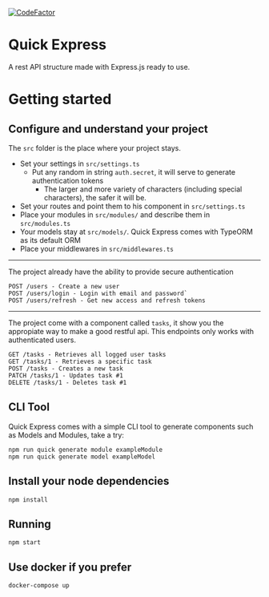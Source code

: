 [![CodeFactor](https://www.codefactor.io/repository/github/scriptaria/quick-express/badge)](https://www.codefactor.io/repository/github/scriptaria/quick-express)

# Quick Express

A rest API structure made with Express.js ready to use.

# Getting started

## Configure and understand your project

The `src` folder is the place where your project stays.

 * Set your settings in `src/settings.ts`
   * Put any random in string `auth.secret`, it will serve to generate authentication tokens
     *  The larger and more variety of characters (including special characters), the safer it will be.
 * Set your routes and point them to his component in `src/settings.ts`
 * Place your modules in `src/modules/` and describe them in `src/modules.ts`
 * Your models stay at `src/models/`. Quick Express comes with TypeORM as its default ORM
 * Place your middlewares in `src/middlewares.ts`

------

The project already have the ability to provide secure authentication

    POST /users - Create a new user
    POST /users/login - Login with email and password`
    POST /users/refresh - Get new access and refresh tokens

------

The project come with a component called `tasks`, it show you the appropiate way to make a good restful api. This endpoints only works with authenticated users.

    GET /tasks - Retrieves all logged user tasks
    GET /tasks/1 - Retrieves a specific task
    POST /tasks - Creates a new task
    PATCH /tasks/1 - Updates task #1
    DELETE /tasks/1 - Deletes task #1

## CLI Tool

Quick Express comes with a simple CLI tool to generate components such as Models and Modules, take a try:

    npm run quick generate module exampleModule
    npm run quick generate model exampleModel

## Install your node dependencies

    npm install

## Running

    npm start

## Use docker if you prefer

    docker-compose up






